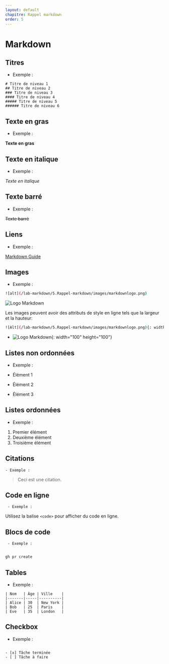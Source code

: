 ```yaml
---
layout: default
chapitre: Rappel markdown
order: 5
---
```

# Markdown

<!-- note -->
##  Titres

  - Exemple :
```
# Titre de niveau 1
## Titre de niveau 2
### Titre de niveau 3
#### Titre de niveau 4
##### Titre de niveau 5
###### Titre de niveau 6
```

## Texte en gras

   - Exemple :

**Texte en gras**



## Texte en italique

 - Exemple :

*Texte en italique*


## Texte barré

 - Exemple :

~~Texte barré~~



## Liens

 - Exemple :

[Markdown Guide](https://www.markdownguide.org/)


## Images

 - Exemple :
  ```bash
![alt](/lab-markdown/5.Rappel-markdown/images/markdownlogo.png)
  ```

![Logo Markdown](/lab-markdown/5.Rappel-markdown/images/markdownlogo.png)

Les images peuvent avoir des attributs de style en ligne tels que la largeur et la hauteur:

  ```bash
![Alt](/lab-markdown/5.Rappel-markdown/images/markdownlogo.png){: width="100" height="100"}

  ```

- ![Logo Markdown](/lab-markdown/5.Rappel-markdown/images/markdownlogo.png){: width="100" height="100"}






## Listes non ordonnées

 -  Exemple :

- Élément 1
- Élément 2
- Élément 3



## Listes ordonnées

  - Exemple :

1. Premier élément
2. Deuxième élément
3. Troisième élément



## Citations

    - Exemple :

> Ceci est une citation.


## Code en ligne

     - Exemple :

Utilisez la balise `<code>` pour afficher du code en ligne.


## Blocs de code

     - Exemple :


```markdown

gh pr create 

```

## Tables

  - Exemple :

```table
| Nom   | Âge | Ville    |
|-------|-----|----------|
| Alice | 30  | New York |
| Bob   | 25  | Paris    |
| Eve   | 35  | London   |

```


## Checkbox

 -  Exemple :
   
```checkbox

- [x] Tâche terminée
- [ ] Tâche à faire
  
```




